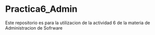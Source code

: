 # Practica6_Admin
Este repositorio es para la utilizacion de la actividad 6 de la materia de Administracion de Sofrware

